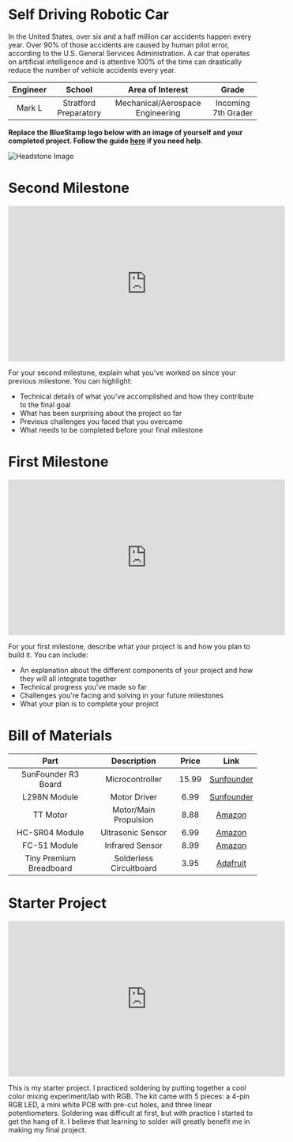 # Self Driving Robotic Car
In the United States, over six and a half million car accidents happen every year. Over 90% of those accidents are caused by human pilot
error, according to the U.S. General Services Administration. A car that operates on artificial intelligence and is attentive 100% of the
time can drastically reduce the number of vehicle accidents every year.

| **Engineer** | **School** | **Area of Interest** | **Grade** |
|:--:|:--:|:--:|:--:|
| Mark L | Stratford Preparatory | Mechanical/Aerospace Engineering | Incoming 7th Grader

**Replace the BlueStamp logo below with an image of yourself and your completed project. Follow the guide [here](https://tomcam.github.io/least-github-pages/adding-images-github-pages-site.html) if you need help.**

![Headstone Image](logo.svg)

<!---

# Final Milestone

**This video is not mine, just a placeholder for until i film mine**

<iframe width="560" height="315" src="https://www.youtube.com/embed/F7M7imOVGug" title="YouTube video player" frameborder="0" allow="accelerometer; autoplay; clipboard-write; encrypted-media; gyroscope; picture-in-picture; web-share" allowfullscreen></iframe>

For your final milestone, explain the outcome of your project. Key details to include are:
- What you've accomplished since your previous milestone
- What your biggest challenges and triumphs were at BSE
- A summary of key topics you learned about
- What you hope to learn in the future after everything you've learned at BSE

-->

# Second Milestone

<iframe width="560" height="315" src="https://www.youtube.com/embed/LvG_XtgDk1o?si=GcD0zFd1mAOB8xgC" title="YouTube video player" frameborder="0" allow="accelerometer; autoplay; clipboard-write; encrypted-media; gyroscope; picture-in-picture; web-share" referrerpolicy="strict-origin-when-cross-origin" allowfullscreen></iframe>

For your second milestone, explain what you've worked on since your previous milestone. You can highlight:
- Technical details of what you've accomplished and how they contribute to the final goal
- What has been surprising about the project so far
- Previous challenges you faced that you overcame
- What needs to be completed before your final milestone 

# First Milestone

<iframe width="560" height="315" src="https://www.youtube.com/embed/KbAKzpfG8K0?si=2EWMpHW01JAYsbqv" title="YouTube video player" frameborder="0" allow="accelerometer; autoplay; clipboard-write; encrypted-media; gyroscope; picture-in-picture; web-share" referrerpolicy="strict-origin-when-cross-origin" allowfullscreen></iframe>

For your first milestone, describe what your project is and how you plan to build it. You can include:
- An explanation about the different components of your project and how they will all integrate together
- Technical progress you've made so far
- Challenges you're facing and solving in your future milestones
- What your plan is to complete your project

<!---

# Schematics 
Here's where you'll put images of your schematics. [Tinkercad](https://www.tinkercad.com/blog/official-guide-to-tinkercad-circuits) and [Fritzing](https://fritzing.org/learning/) are both great resoruces to create professional schematic diagrams, though BSE recommends Tinkercad becuase it can be done easily and for free in the browser. 

# Code
Here's where you'll put your code. The syntax below places it into a block of code. Follow the guide [here]([url](https://www.markdownguide.org/extended-syntax/)) to learn how to customize it to your project needs. 

```c++
void setup() {
  // put your setup code here, to run once:
  Serial.begin(9600);
  Serial.println("Hello World!");
}

void loop() {
  // put your main code here, to run repeatedly:

}
```
-->

# Bill of Materials

| **Part** | **Description** | **Price** | **Link** |
|:--:|:--:|:--:|:--:|
| SunFounder R3 Board | Microcontroller | 15.99 | <a href="https://www.sunfounder.com/products/arduino-unor3-control-board"> Sunfounder </a> |
| L298N Module | Motor Driver | 6.99 | <a href="https://www.sunfounder.com/products/l298n-motor-driver-board"> Sunfounder </a> |
| TT Motor | Motor/Main Propulsion | 8.88 | <a href="https://www.amazon.com/Wishiot-2pcs-DC3-6V-Motor-Reduction/dp/B07VBXXT9M/ref=sr_1_6?crid=9EWJOGQ6ME61&dib=eyJ2IjoiMSJ9.yoxb_qM_lXKGkbdWCflA79t88uxHUir1dSeKNdbO5S2zAusmSWVBNZAq_UB3WvBlwFu3_Snl1zz0H43mtqkquAsQMBEYHANJfDmr1__H0xLgEjSFuI5Uqxw_REBxbFS4ksy8gQP5d-IpQj3Ar2oXSDmOd7UGGBuGNnc3NBND6R6n9ccBzYKWzqOxqtZaJIZRhdc-_k1EhnpD51P5FNeY7Ffxfi6K3uR0c3WprGpiedfzBv9dRrhFO1Ccq2kuyvJVQ-AfdJUMRcsrxlZDOuA2Pk6jiMoBse_hdDaaDbplf_A.C2V4VeYSqoytwuzl5VbcriSn6KMISLZcmYwi4U5A22g&dib_tag=se&keywords=tt+motor&qid=1718743027&s=industrial&sprefix=tt+motor%2Cindustrial%2C133&sr=1-6"> Amazon </a> |
| HC-SR04 Module | Ultrasonic Sensor | 6.99 | <a href="https://www.amazon.com/WWZMDiB-HC-SR04-Ultrasonic-Distance-Measuring/dp/B0B1MJJLJP/ref=sr_1_3?crid=RRD1BCLW5MA2&dib=eyJ2IjoiMSJ9.e5Yfpkja9gNArv99GdcfIbPkHEwnA5_v-S2dX3lHPU1h-CE0FMngmPIN-RWz6_85D7uy5lUjfES3fg8KH2LiWyd5kh_eYecUzivuSBQgQ-7V5q75bfTPT1c-Dw9xsK92pB3EvvorlFjzTcLxt8t1LBe64BRysrk8liNih8EQ-6P1PoQiFy3AevOLQyCa-a_bTAyFF3-a0RvuelPeJLR0WkLGTGlJXGuw4VWhcJvB1eVelgDc1Xq--b0qQDFmUbUmmA2B4V3DlQ8IWgl-SM02pAbIlgLx1abBgCv4Nho5a1c.BtzBEEH9LEJkV-BPYB2_uFIboXIgEIp9MKHCdeLmm8E&dib_tag=se&keywords=hc%2Bsr04%2Bultrasonic%2Bsensor&qid=1718743144&s=electronics&sprefix=hc%2Bsr04%2Celectronics%2C131&sr=1-3&th=1"> Amazon </a> |
| FC-51 Module | Infrared Sensor | 8.99 | <a href="https://www.amazon.com/ALMOCN-Infrared-Obstacle-Avoidance-Raspberry/dp/B08ZMJGKQP/ref=sr_1_15?crid=19UUMAOAS76Q9&dib=eyJ2IjoiMSJ9.2SYg7ZngTzI3kV3jYMQbeoQveQACXH5_b3CRBBWVW1x_kNlywPaRAJ_PTJ6oPY2q-DUClHKUjYl6ZpcNQLPXEKu867TGuBM0wNwJ3hiQMBa25ESKUnvE2mN77JhgGFXtJJzab5h8_Uu2Ly5v73qwNxMMvYpWrswW5SB9RQ5yVeXsrLhkWGZQ2UqwlkJsArE-9SnV1ssFYPy6ANCptEGdsdfURJar9Cv2Q2vEM5dMz4mGQ8BW1VuPVhlDeWv0S6Qh4zUST9i3erZpyejEIokC-3zITgLdMf9rlqtnrsB03kM.UxvVeUpxsl3QbaVVhUdt1KDcI2JOQuOjC_FE0qOPK2g&dib_tag=se&keywords=obstacle+avoidance+module&qid=1718743405&s=electronics&sprefix=obstacle+avoidance+moudle%2Celectronics%2C122&sr=1-15"> Amazon </a> |
| Tiny Premium Breadboard | Solderless Circuitboard | 3.95 | <a href="https://www.adafruit.com/product/65"> Adafruit </a> |

<!---

# Other Resources/Examples
One of the best parts about Github is that you can view how other people set up their own work. Here are some past BSE portfolios that are awesome examples. You can view how they set up their portfolio, and you can view their index.md files to understand how they implemented different portfolio components.
- [Example 1](https://trashytuber.github.io/YimingJiaBlueStamp/)
- [Example 2](https://sviatil0.github.io/Sviatoslav_BSE/)
- [Example 3](https://arneshkumar.github.io/arneshbluestamp/)

-->

# Starter Project

<iframe width="560" height="315" src="https://www.youtube.com/embed/qB56Gisgcb0?si=aOHxcnctfWgcvuFH" title="YouTube video player" frameborder="0" allow="accelerometer; autoplay; clipboard-write; encrypted-media; gyroscope; picture-in-picture; web-share" referrerpolicy="strict-origin-when-cross-origin" allowfullscreen></iframe>

This is my starter project. I practiced soldering by putting together a cool color mixing experiment/lab with RGB. The kit came with 5
pieces: a 4-pin RGB LED, a mini white PCB with pre-cut holes, and three linear potentiometers. Soldering was difficult at first, but with
practice I started to get the hang of it. I believe that learning to solder will greatly benefit me in making my final project.

# 
